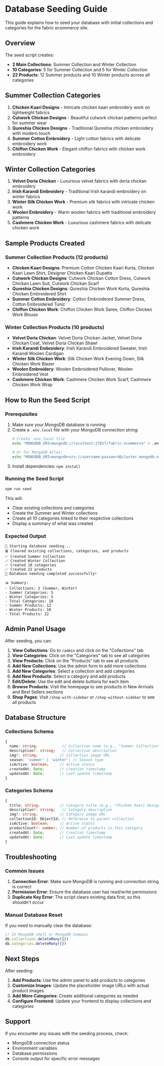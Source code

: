 # Database Seeding Guide

This guide explains how to seed your database with initial collections and categories for the fabric ecommerce site.

## Overview

The seed script creates:
- **2 Main Collections**: Summer Collection and Winter Collection
- **10 Categories**: 5 for Summer Collection and 5 for Winter Collection
- **22 Products**: 12 Summer products and 10 Winter products across all categories

## Summer Collection Categories

1. **Chicken Kaari Designs** - Intricate chicken kaari embroidery work on lightweight fabrics
2. **Cutwork Chickan Designs** - Beautiful cutwork chickan patterns perfect for summer wear
3. **Qureshia Chicken Designs** - Traditional Qureshia chicken embroidery with modern touch
4. **Summer Cotton Embroidery** - Light cotton fabrics with delicate embroidery work
5. **Chiffon Chicken Work** - Elegant chiffon fabrics with chicken work embroidery

## Winter Collection Categories

1. **Velvet Doria Chickan** - Luxurious velvet fabrics with doria chickan embroidery
2. **Irish Karandi Embroidery** - Traditional Irish karandi embroidery on winter fabrics
3. **Winter Silk Chicken Work** - Premium silk fabrics with intricate chicken work
4. **Woolen Embroidery** - Warm woolen fabrics with traditional embroidery patterns
5. **Cashmere Chicken Work** - Luxurious cashmere fabrics with delicate chicken work

## Sample Products Created

### Summer Collection Products (12 products)
- **Chicken Kaari Designs**: Premium Cotton Chicken Kaari Kurta, Chicken Kaari Lawn Shirt, Designer Chicken Kaari Dupatta
- **Cutwork Chickan Designs**: Cutwork Chickan Cotton Dress, Cutwork Chickan Lawn Suit, Cutwork Chickan Scarf
- **Qureshia Chicken Designs**: Qureshia Chicken Work Kurta, Qureshia Chicken Embroidered Shirt
- **Summer Cotton Embroidery**: Cotton Embroidered Summer Dress, Cotton Embroidered Tunic
- **Chiffon Chicken Work**: Chiffon Chicken Work Saree, Chiffon Chicken Work Blouse

### Winter Collection Products (10 products)
- **Velvet Doria Chickan**: Velvet Doria Chickan Jacket, Velvet Doria Chickan Coat, Velvet Doria Chickan Shawl
- **Irish Karandi Embroidery**: Irish Karandi Embroidered Sweater, Irish Karandi Woolen Cardigan
- **Winter Silk Chicken Work**: Silk Chicken Work Evening Gown, Silk Chicken Work Blazer
- **Woolen Embroidery**: Woolen Embroidered Pullover, Woolen Embroidered Vest
- **Cashmere Chicken Work**: Cashmere Chicken Work Scarf, Cashmere Chicken Work Wrap

## How to Run the Seed Script

### Prerequisites

1. Make sure your MongoDB database is running
2. Create a `.env.local` file with your MongoDB connection string:
   ```bash
   # Create .env.local file
   echo "MONGODB_URI=mongodb://localhost:27017/fabric-ecommerce" > .env.local
   
   # Or for MongoDB Atlas:
   echo "MONGODB_URI=mongodb+srv://username:password@cluster.mongodb.net/fabric-ecommerce?retryWrites=true&w=majority" > .env.local
   ```
3. Install dependencies: `npm install`

### Running the Seed Script

```bash
npm run seed
```

This will:
- Clear existing collections and categories
- Create the Summer and Winter collections
- Create all 10 categories linked to their respective collections
- Display a summary of what was created

### Expected Output

```
🌱 Starting database seeding...
🗑️ Cleared existing collections, categories, and products
✅ Created Summer Collection
✅ Created Winter Collection
✅ Created 10 categories
✅ Created 22 products
🎉 Database seeding completed successfully!

📊 Summary:
- Collections: 2 (Summer, Winter)
- Summer Categories: 5
- Winter Categories: 5
- Total Categories: 10
- Summer Products: 12
- Winter Products: 10
- Total Products: 22
```

## Admin Panel Usage

After seeding, you can:

1. **View Collections**: Go to `/admin` and click on the "Collections" tab
2. **View Categories**: Click on the "Categories" tab to see all categories
3. **View Products**: Click on the "Products" tab to see all products
4. **Add New Collections**: Use the admin form to add more collections
5. **Add New Categories**: Select a collection and add categories
6. **Add New Products**: Select a category and add products
7. **Edit/Delete**: Use the edit and delete buttons for each item
8. **Browse Products**: Visit the homepage to see products in New Arrivals and Best Sellers sections
9. **Shop Pages**: Visit `/shop-with-sidebar` or `/shop-without-sidebar` to see all products

## Database Structure

### Collections Schema
```typescript
{
  name: string;           // Collection name (e.g., "Summer Collection")
  description?: string;   // Collection description
  img?: string;          // Collection image URL
  season: 'summer' | 'winter'; // Season type
  isActive: boolean;     // Active status
  createdAt: Date;       // Creation timestamp
  updatedAt: Date;       // Last update timestamp
}
```

### Categories Schema
```typescript
{
  title: string;         // Category title (e.g., "Chicken Kaari Designs")
  description?: string;   // Category description
  img?: string;          // Category image URL
  collectionId: ObjectId; // Reference to parent collection
  isActive: boolean;     // Active status
  productCount?: number; // Number of products in this category
  createdAt: Date;       // Creation timestamp
  updatedAt: Date;       // Last update timestamp
}
```

## Troubleshooting

### Common Issues

1. **Connection Error**: Make sure MongoDB is running and connection string is correct
2. **Permission Error**: Ensure the database user has read/write permissions
3. **Duplicate Key Error**: The script clears existing data first, so this shouldn't occur

### Manual Database Reset

If you need to manually clear the database:

```javascript
// In MongoDB shell or MongoDB Compass
db.collections.deleteMany({})
db.categories.deleteMany({})
```

## Next Steps

After seeding:

1. **Add Products**: Use the admin panel to add products to categories
2. **Customize Images**: Update the placeholder image URLs with actual product images
3. **Add More Categories**: Create additional categories as needed
4. **Configure Frontend**: Update your frontend to display collections and categories

## Support

If you encounter any issues with the seeding process, check:
- MongoDB connection status
- Environment variables
- Database permissions
- Console output for specific error messages
